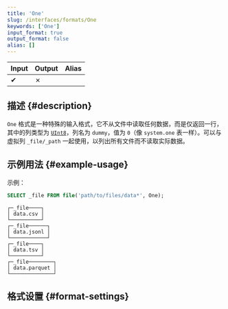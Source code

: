 ```yaml
---
title: 'One'
slug: /interfaces/formats/One
keywords: ['One']
input_format: true
output_format: false
alias: []
---
```



| Input | Output | Alias |
|-------|--------|-------|
| ✔     | ✗      |       |

## 描述 {#description}

`One` 格式是一种特殊的输入格式，它不从文件中读取任何数据，而是仅返回一行，其中的列类型为 [`UInt8`](../../sql-reference/data-types/int-uint.md)，列名为 `dummy`，值为 `0`（像 `system.one` 表一样）。可以与虚拟列 `_file/_path` 一起使用，以列出所有文件而不读取实际数据。

## 示例用法 {#example-usage}

示例：

```sql title="查询"
SELECT _file FROM file('path/to/files/data*', One);
```

```text title="响应"
┌─_file────┐
│ data.csv │
└──────────┘
┌─_file──────┐
│ data.jsonl │
└────────────┘
┌─_file────┐
│ data.tsv │
└──────────┘
┌─_file────────┐
│ data.parquet │
└──────────────┘
```

## 格式设置 {#format-settings}
